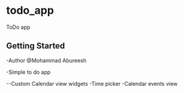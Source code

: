 # todo_app

ToDo app

## Getting Started

-Author @Mohammad Abureesh

-Simple to do app 
    

--Custom Calendar view widgets 
    -Time picker 
    -Calendar events view      
